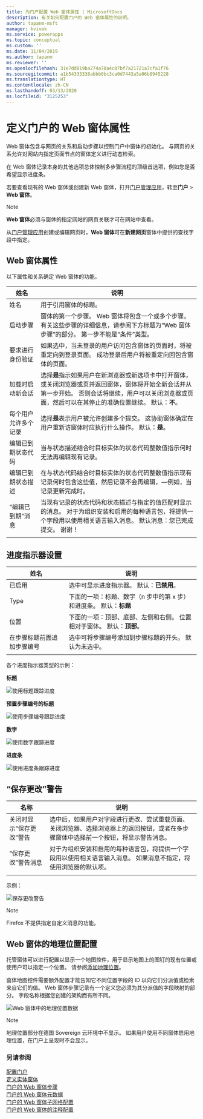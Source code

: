 ```yaml
---
title: 为门户配置 Web 窗体属性 | MicrosoftDocs
description: 有关如何配置门户的 Web 窗体属性的说明。
author: tapanm-msft
manager: kvivek
ms.service: powerapps
ms.topic: conceptual
ms.custom: ''
ms.date: 11/04/2019
ms.author: tapanm
ms.reviewer: ''
ms.openlocfilehash: 31e7dd819ba274a70a4c07bf7a21721a7cfa1f76
ms.sourcegitcommit: a1b54333338abbb0bc3ca0d7443a5a06b8945228
ms.translationtype: HT
ms.contentlocale: zh-CN
ms.lasthandoff: 03/13/2020
ms.locfileid: "3125253"
---
```

# <a name="define-web-form-properties-for-portals"></a>定义门户的 Web 窗体属性

Web 窗体包含与网页的关系和启动步骤以控制门户中窗体的初始化。 与网页的关系允许对网站内指定页面节点的窗体定义进行动态检索。  

在 Web 窗体记录本身的其他选项总体控制多步骤流程的顶级首选项，例如您是否希望显示进度条。

若要查看现有的 Web 窗体或创建新 Web 窗体，打开[门户管理应用](configure-portal.md)，转至**门户** > **Web 窗体**。

> [!Note]
> **Web 窗体**必须与窗体的指定网站的网页关联才可在网站中查看。  

从[门户管理应用](configure-portal.md)创建或编辑网页时，**Web 窗体**可在**新建网页**窗体中提供的查找字段中指定。

## <a name="web-form-attributes"></a>Web 窗体属性

以下属性和关系确定 Web 窗体的功能。


|                姓名                 |                                                                                                                                                                                        说明                                                                                                                                                                                         |
|-------------------------------------|--------------------------------------------------------------------------------------------------------------------------------------------------------------------------------------------------------------------------------------------------------------------------------------------------------------------------------------------------------------------------------------------|
|                姓名                 |                                                                                                                                                                          用于引用窗体的标题。                                                                                                                                                                           |
|             启动步骤              |                                                                                窗体的第一个步骤。 Web 窗体将包含一个或多个步骤。 有关这些步骤的详细信息，请参阅下方标题为“Web 窗体步骤”的部分。 第一步不能是“条件”类型。                                                                                |
|       要求进行身份验证       |                                                                              如果选中，当未登录的用户访问包含窗体的页面时，将被重定向到登录页面。 成功登录后用户将被重定向回包含窗体的页面。                                                                               |
|      加载时启动新会话      |              选择**是**指示如果用户在新浏览器或新选项卡中打开窗体，或关闭浏览器或页并返回窗体，窗体将开始全新会话并从第一步开始。 否则会话将继续，用户可以关闭浏览器或页面，然后可以在其停止的准确位置继续。 默认：**不**。               |
| 每个用户允许多个记录 |                                                                                                  选择**是**表示用户被允许创建多个提交。 这协助窗体确定在用户重新访窗体时应执行什么操作。 默认：**是**。                                                                                                   |
|       编辑已到期状态代码       |                                                                                                                    当与状态描述结合时目标实体的状态代码整数值指示何时无法再编辑现有记录。                                                                                                                     |
|     编辑已到期状态描述      |                                                                       在与状态代码结合时目标实体的状态代码整数值指示现有记录何时包含这些值，然后记录不会再编辑，&mdash;例如，当记录更新完成时。                                                                       |
|        “编辑已到期”消息         | 当现有记录的状态代码和状态描述与指定的值匹配时显示的消息。 对于为组织安装和启用的每种语言包，将提供一个字段用以使用相关语言输入消息。 默认消息：您已完成提交。 谢谢！ |
|                                     |                                                                                                                                                                                                                                                                                                                                                                                            |

## <a name="progress-indicator-settings"></a>进度指示器设置

| 姓名                              | 说明                                                                                          |
|-----------------------------------|------------------------------------------------------------------------------------------------------|
| 已启用                           | 选中可显示进度指示器。 默认：**已禁用**。                                      |
| Type                              | 下面的一项：标题、数字（n 步中的第 x 步）和进度条。 默认：**标题**                                                                                    |
| 位置                          | 下面的一项：顶部、底部、左侧和右侧。 位置相对于窗体。 默认：**顶部**。                                                   |
| 在步骤标题前面追加步骤编号 | 选中可将步骤编号添加到步骤标题的开头。 默认为未选中。 |
||

各个进度指示器类型的示例：

**标题**

![使用标题跟踪进度](../media/track-progress-title.png "使用标题跟踪进度")  

**预置步骤编号的标题**

![使用步骤编号跟踪进度](../media/track-progress-step-number.png "使用步骤编号跟踪进度")  

**数字**

![使用数字跟踪进度](../media/track-progress-numeral.png "使用数字跟踪进度")  

**进度条**

![使用进度条跟踪进度](../media/track-progress-bar.png "使用进度条跟踪进度")  

## <a name="save-changes-warning"></a>“保存更改”警告 

|                 名称                  |                                                                                                                                说明                                                                                                                                |
|---------------------------------------|---------------------------------------------------------------------------------------------------------------------------------------------------------------------------------------------------------------------------------------------------------------------------|
| 关闭时显示“保存更改”警告 |                         选中后，如果用户对字段进行更改、尝试重载页面、关闭浏览器、选择浏览器上的返回按钮，或者在多步骤窗体中选择前一个按钮，将显示警告消息。                         |
|     “保存更改”警告消息      | 对于为组织安装和启用的每种语言包，将提供一个字段用以使用相关语言输入消息。 如果消息不指定，将使用浏览器的默认项。 |
|                                       |                                                                                                                                                                                                                                                                           |

示例：

![保存更改警告](../media/save-changes-warning.png "保存更改警告")  

>[!Note]
> Firefox 不提供指定自定义消息的功能。

## <a name="geolocation-configuration-for-web-form"></a>Web 窗体的地理位置配置

托管窗体可以进行配置以显示一个地图控件，用于显示地图上的图钉的现有位置或使用户可以指定一个位置。 请参阅[添加地理位置](add-geolocation.md)。

窗体地图控件需要额外配置才能告知它不同位置字段的 ID 以向它们分派值或检索来自它们的值。 Web 窗体步骤记录有一个定义您必须为其分派值的字段映射的部分。 字段名称根据您创建的架构而有所不同。

![Web 窗体中的地理位置数据](../media/geolocation-managed-form.png "Web 窗体中的地理位置数据")

> [!Note]
> 地理位置部分在德国 Sovereign 云环境中不显示。 如果用户使用不同窗体启用地理位置，在门户上呈现时不会显示。

### <a name="see-also"></a>另请参阅

[配置门户](configure-portal.md)  
[定义实体窗体](entity-forms.md)  
[门户的 Web 窗体步骤](web-form-steps.md)  
[门户的 Web 窗体元数据](configure-web-form-metadata.md)  
[门户的 Web 窗体子网格配置](configure-web-form-subgrid.md)  
[门户的 Web 窗体的注释配置](../configure-notes.md)  
